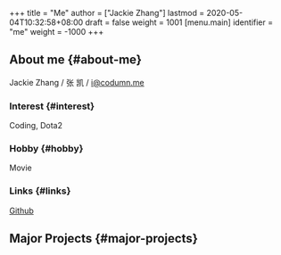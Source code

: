 +++
title = "Me"
author = ["Jackie Zhang"]
lastmod = 2020-05-04T10:32:58+08:00
draft = false
weight = 1001
[menu.main]
  identifier = "me"
  weight = -1000
+++

## About me {#about-me}

Jackie Zhang / 张 凯 / i@codumn.me


### Interest {#interest}

Coding, Dota2


### Hobby {#hobby}

Movie


### Links {#links}

[Github](https://github.com/iceiceiceJack/)


## Major Projects {#major-projects}
